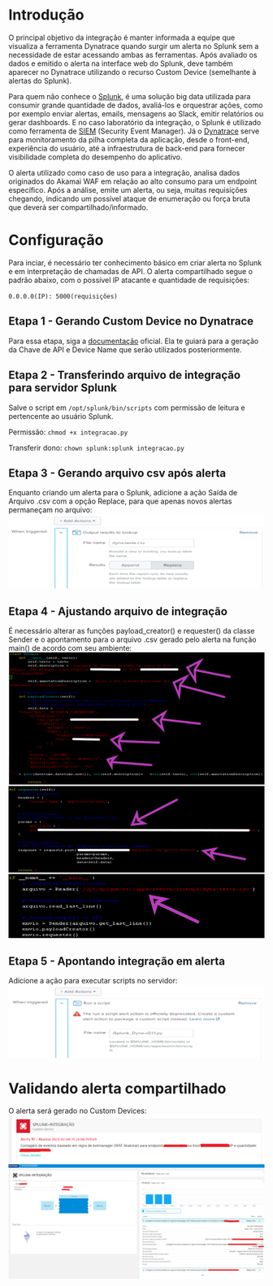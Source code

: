 # Introdução

O principal objetivo da integração é manter informada a equipe que visualiza a ferramenta Dynatrace quando surgir um alerta no Splunk sem a necessidade de estar acessando ambas as ferramentas. Após avaliado os dados e emitido o alerta na interface web do Splunk, deve também aparecer no Dynatrace utilizando o recurso Custom Device (semelhante à alertas do Splunk).

Para quem não conhece o [Splunk](https://www.splunk.com/en_us/blog/learn/what-splunk-does.html), é uma solução big data utilizada para consumir grande quantidade de dados, avaliá-los e orquestrar ações, como por exemplo enviar alertas, emails, mensagens ao Slack, emitir relatórios ou gerar dashboards. E no caso laboratório da integração, o Splunk é utilizado como ferramenta de [SIEM](https://www.microsoft.com/pt-br/security/business/security-101/what-is-siem) (Security Event Manager).
Já o [Dynatrace](https://www.dynatrace.com/solutions/application-monitoring/) serve para monitoramento da pilha completa da aplicação, desde o front-end, experiência do usuário, até a infraestrutura de back-end para fornecer visibilidade completa do desempenho do aplicativo.

O alerta utilizado como caso de uso para a integração, analisa dados originados do Akamai WAF em relação ao alto consumo para um endpoint específico. Após a análise, emite um alerta, ou seja, muitas requisições chegando, indicando um possível ataque de enumeração ou força bruta que deverá ser compartilhado/informado.

# Configuração
Para inciar, é necessário ter conhecimento básico em criar alerta no Splunk e em interpretação de chamadas de API.
O alerta compartilhado segue o padrão abaixo, com o possível IP atacante e quantidade de requisições:

`0.0.0.0(IP): 5000(requisições)`

## Etapa 1 - Gerando Custom Device no Dynatrace
Para essa etapa, siga a [documentação](https://www.dynatrace.com/support/help/dynatrace-api/environment-api/topology-and-smartscape/custom-device-api) oficial. Ela te guiará para a geração da Chave de API e Device Name que serão utilizados posteriormente.

## Etapa 2 - Transferindo arquivo de integração para servidor Splunk
Salve o script em `/opt/splunk/bin/scripts` com permissão de leitura e pertencente ao usuário Splunk.

Permissão:
`chmod +x integracao.py`

Transferir dono:
`chown splunk:splunk integracao.py`

## Etapa 3 - Gerando arquivo csv após alerta
Enquanto criando um alerta para o Splunk, adicione a ação Saída de Arquivo .csv com a opção Replace, para que apenas novos alertas permaneçam no arquivo:
![dc4965c9d1cf670a6beb7476b29c198f.png](./_resources/dc4965c9d1cf670a6beb7476b29c198f-1.png)

## Etapa 4 - Ajustando arquivo de integração
É necessário alterar as funções payload_creator() e requester() da classe Sender e o apontamento para o arquivo .csv gerado pelo alerta na função main() de acordo com seu ambiente:
![68097033621c6fc7d42e0b8ce4507595.png](./_resources/68097033621c6fc7d42e0b8ce4507595-1.png)
![2faade54c46dcb61c783acaa62a60eef.png](./_resources/2faade54c46dcb61c783acaa62a60eef-1.png)
![6cfffb5ba2d3d6ddcf4c4f75a996737d.png](./_resources/6cfffb5ba2d3d6ddcf4c4f75a996737d.png)

## Etapa 5 - Apontando integração em alerta
Adicione a ação para executar scripts no servidor:
![27109c216487454ef63f69a034af212b.png](./_resources/27109c216487454ef63f69a034af212b-1.png)


# Validando alerta compartilhado
O alerta será gerado no Custom Devices:
![591d5fd580110ba3b862af6d35ed56d9.png](./_resources/591d5fd580110ba3b862af6d35ed56d9-1.png)
![ccc464cbc087b47450559c729a97fe35.png](./_resources/ccc464cbc087b47450559c729a97fe35-1.png)
